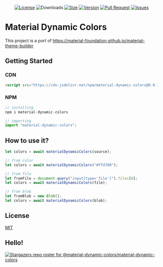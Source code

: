 <p align="center">
    <a href="https://github.com/leonardorafael/material-dynamic-colors/blob/main/LICENSE"><img src="https://img.shields.io/github/license/material-dynamic-colors/material-dynamic-colors" alt="License"></a>
    <img src="https://img.shields.io/jsdelivr/npm/hy/material-dynamic-colors" alt="Downloads">
    <a href="https://bundlephobia.com/package/material-dynamic-colors"><img src="https://badgen.net/bundlephobia/minzip/material-dynamic-colors" alt="Size"></a>
    <a href="https://www.npmjs.com/package/material-dynamic-colors"><img src="https://img.shields.io/npm/v/material-dynamic-colors" alt="Version"></a>
    <a href="https://github.com/leonardorafael/material-dynamic-colors/pulls"><img src="https://img.shields.io/github/issues-pr/material-dynamic-colors/material-dynamic-colors" alt="Pull Request"></a>
    <a href="https://github.com/leonardorafael/material-dynamic-colors/issues"><img src="https://img.shields.io/github/issues/material-dynamic-colors/material-dynamic-colors" alt="Issues"></a>
</p>

# Material Dynamic Colors

This project is a port of https://material-foundation.github.io/material-theme-builder

## Getting Started

### CDN

```html
<script src="https://cdn.jsdelivr.net/npm/material-dynamic-colors@0.0.1/dist/material-dynamic-colors.min.js" type="text/javascript"></script>
```

### NPM

```js
// installing
npm i material-dynamic-colors
```

```js
// importing
import "material-dynamic-colors";
```

## How to use it?
```js
let colors = await materialDynamicColors(source);

// from color
let colors = await materialDynamicColors("#ffd700");

// from file
let fromFile = document.query("input[type='file']").files[0];
let colors = await materialDynamicColors(file);

// from blob
let fromBlob = new Blob();
let colors = await materialDynamicColors(blob);
```

## License

[MIT](https://opensource.org/licenses/MIT)

## Hello!
[![Stargazers repo roster for @material-dynamic-colors/material-dynamic-colors](https://reporoster.com/stars/notext/material-dynamic-colors/material-dynamic-colors)](https://github.com/leonardorafael/material-dynamic-colors/stargazers)
